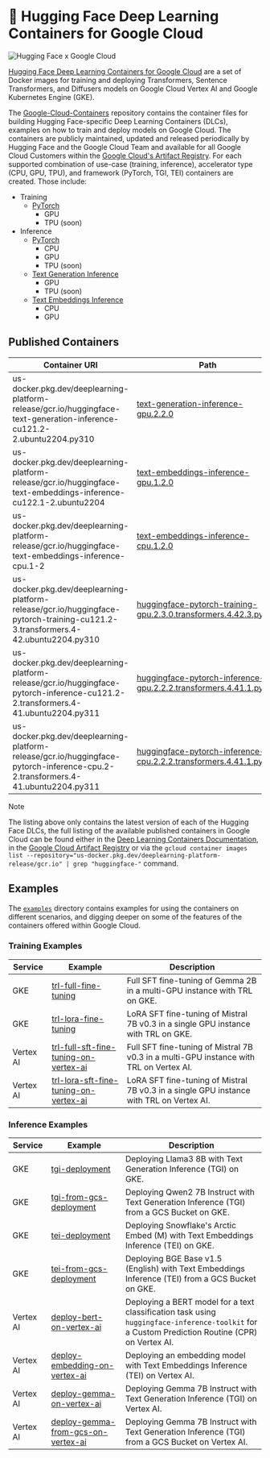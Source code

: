 # 🤗 Hugging Face Deep Learning Containers for Google Cloud

<img alt="Hugging Face x Google Cloud" src="https://huggingface.co/datasets/huggingface/documentation-images/resolve/main/Google-Cloud-Containers/thumbnail.png" />

[Hugging Face Deep Learning Containers for Google Cloud](https://cloud.google.com/deep-learning-containers/docs/choosing-container#hugging-face) are a set of Docker images for training and deploying Transformers, Sentence Transformers, and Diffusers models on Google Cloud Vertex AI and Google Kubernetes Engine (GKE).

The [Google-Cloud-Containers](https://github.com/huggingface/Google-Cloud-Containers/tree/main) repository contains the container files for building Hugging Face-specific Deep Learning Containers (DLCs), examples on how to train and deploy models on Google Cloud. The containers are publicly maintained, updated and released periodically by Hugging Face and the Google Cloud Team and available for all Google Cloud Customers within the [Google Cloud's Artifact Registry](https://cloud.google.com/deep-learning-containers/docs/choosing-container#hugging-face). For each supported combination of use-case (training, inference), accelerator type (CPU, GPU, TPU), and framework (PyTorch, TGI, TEI) containers are created. Those include: 
* Training
  * [PyTorch](./containers/pytorch/training/README.md)
    * GPU
    * TPU (soon)
* Inference
  * [PyTorch](./containers/pytorch/inference/README.md)
    * CPU
    * GPU
    * TPU (soon)
  * [Text Generation Inference](./containers/tgi/README.md)
    * GPU
    * TPU (soon)
  * [Text Embeddings Inference](./containers/tei/README.md)
    * CPU
    * GPU

## Published Containers

| Container URI | Path | Framework | Type | Accelerator |
| --- | --- | --- | --- | --- |
| us-docker.pkg.dev/deeplearning-platform-release/gcr.io/huggingface-text-generation-inference-cu121.2-2.ubuntu2204.py310 | [text-generation-inference-gpu.2.2.0](./containers/tgi/gpu/2.2.0/Dockerfile) | TGI | Inference | GPU |
| us-docker.pkg.dev/deeplearning-platform-release/gcr.io/huggingface-text-embeddings-inference-cu122.1-2.ubuntu2204 | [text-embeddings-inference-gpu.1.2.0](./containers/tei/gpu/1.2.0/Dockerfile) | TEI | Inference | GPU |
| us-docker.pkg.dev/deeplearning-platform-release/gcr.io/huggingface-text-embeddings-inference-cpu.1-2 | [text-embeddings-inference-cpu.1.2.0](./containers/tei/cpu/1.2.0/Dockerfile) | TEI | Inference | CPU |
| us-docker.pkg.dev/deeplearning-platform-release/gcr.io/huggingface-pytorch-training-cu121.2-3.transformers.4-42.ubuntu2204.py310 | [huggingface-pytorch-training-gpu.2.3.0.transformers.4.42.3.py310](./containers/pytorch/training/gpu/2.3.0/transformers/4.42.3/py310/Dockerfile) | PyTorch | Training | GPU |
| us-docker.pkg.dev/deeplearning-platform-release/gcr.io/huggingface-pytorch-inference-cu121.2-2.transformers.4-41.ubuntu2204.py311 | [huggingface-pytorch-inference-gpu.2.2.2.transformers.4.41.1.py311](./containers/pytorch/inference/gpu/2.2.2/transformers/4.41.1/py311/Dockerfile) | PyTorch | Inference | GPU |
| us-docker.pkg.dev/deeplearning-platform-release/gcr.io/huggingface-pytorch-inference-cpu.2-2.transformers.4-41.ubuntu2204.py311 | [huggingface-pytorch-inference-cpu.2.2.2.transformers.4.41.1.py311](./containers/pytorch/inference/cpu/2.2.2/transformers/4.41.1/py311/Dockerfile) | PyTorch | Inference | CPU |

> [!NOTE]
> The listing above only contains the latest version of each of the Hugging Face DLCs, the full listing of the available published containers in Google Cloud can be found either in the [Deep Learning Containers Documentation](https://cloud.google.com/deep-learning-containers/docs/choosing-container#hugging-face), in the [Google Cloud Artifact Registry](https://console.cloud.google.com/artifacts/docker/deeplearning-platform-release/us/gcr.io) or via the `gcloud container images list --repository="us-docker.pkg.dev/deeplearning-platform-release/gcr.io" | grep "huggingface-"` command.

## Examples

The [`examples`](./examples) directory contains examples for using the containers on different scenarios, and digging deeper on some of the features of the containers offered within Google Cloud.

### Training Examples

| Service | Example | Description
|---------|---------|-------------
| GKE | [trl-full-fine-tuning](./examples/gke/trl-full-fine-tuning) | Full SFT fine-tuning of Gemma 2B in a multi-GPU instance with TRL on GKE.
| GKE | [trl-lora-fine-tuning](./examples/gke/trl-lora-fine-tuning) | LoRA SFT fine-tuning of Mistral 7B v0.3 in a single GPU instance with TRL on GKE.
| Vertex AI | [trl-full-sft-fine-tuning-on-vertex-ai](./examples/vertex-ai/notebooks/trl-full-sft-fine-tuning-on-vertex-ai) | Full SFT fine-tuning of Mistral 7B v0.3 in a multi-GPU instance with TRL on Vertex AI.
| Vertex AI | [trl-lora-sft-fine-tuning-on-vertex-ai](./examples/vertex-ai/notebooks/trl-lora-sft-fine-tuning-on-vertex-ai) | LoRA SFT fine-tuning of Mistral 7B v0.3 in a single GPU instance with TRL on Vertex AI.

### Inference Examples

| Service | Example | Description
|---------|---------|-------------
| GKE | [tgi-deployment](./examples/gke/tgi-deployment) | Deploying Llama3 8B with Text Generation Inference (TGI) on GKE.
| GKE | [tgi-from-gcs-deployment](./examples/gke/tgi-from-gcs-deployment) | Deploying Qwen2 7B Instruct with Text Generation Inference (TGI) from a GCS Bucket on GKE.
| GKE | [tei-deployment](./examples/gke/tei-deployment) | Deploying Snowflake's Arctic Embed (M) with Text Embeddings Inference (TEI) on GKE.
| GKE | [tei-from-gcs-deployment](./examples/gke/tei-from-gcs-deployment) | Deploying BGE Base v1.5 (English) with Text Embeddings Inference (TEI) from a GCS Bucket on GKE.
| Vertex AI | [deploy-bert-on-vertex-ai](./examples/vertex-ai/notebooks/deploy-bert-on-vertex-ai) | Deploying a BERT model for a text classification task using `huggingface-inference-toolkit` for a Custom Prediction Routine (CPR) on Vertex AI.
| Vertex AI | [deploy-embedding-on-vertex-ai](./examples/vertex-ai/notebooks/deploy-embedding-on-vertex-ai) | Deploying an embedding model with Text Embeddings Inference (TEI) on Vertex AI.
| Vertex AI | [deploy-gemma-on-vertex-ai](./examples/vertex-ai/notebooks/deploy-gemma-on-vertex-ai) | Deploying Gemma 7B Instruct with Text Generation Inference (TGI) on Vertex AI.
| Vertex AI | [deploy-gemma-from-gcs-on-vertex-ai](./examples/vertex-ai/notebooks/deploy-gemma-from-gcs-on-vertex-ai) | Deploying Gemma 7B Instruct with Text Generation Inference (TGI) from a GCS Bucket on Vertex AI.
